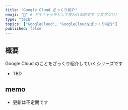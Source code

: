 ```yaml
---
title: "Google Cloud ざっくり紹介"
emoji: "🚀" # アイキャッチとして使われる絵文字（1文字だけ）
type: "tech"
topics: ["GoogleCloud", "GoogleCloudをざっくり紹介"]
published: false
---
```


## 概要

Google Cloud のことをざっくり紹介していくシリーズです

- TBD

## memo

+ 更新は不定期です
